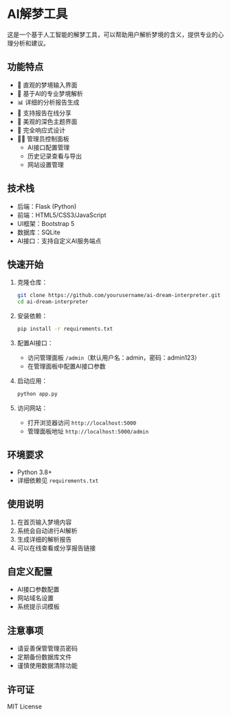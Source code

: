 # AI解梦工具

这是一个基于人工智能的解梦工具，可以帮助用户解析梦境的含义，提供专业的心理分析和建议。

## 功能特点

- 🌙 直观的梦境输入界面
- 🤖 基于AI的专业梦境解析
- 📊 详细的分析报告生成
- 🔗 支持报告在线分享
- 🎨 美观的深色主题界面
- 📱 完全响应式设计
- 👨‍💼 管理员控制面板
  - AI接口配置管理
  - 历史记录查看与导出
  - 网站设置管理

## 技术栈

- 后端：Flask (Python)
- 前端：HTML5/CSS3/JavaScript
- UI框架：Bootstrap 5
- 数据库：SQLite
- AI接口：支持自定义AI服务端点

## 快速开始

1. 克隆仓库：
   ```bash
   git clone https://github.com/yourusername/ai-dream-interpreter.git
   cd ai-dream-interpreter
   ```

2. 安装依赖：
   ```bash
   pip install -r requirements.txt
   ```

3. 配置AI接口：
   - 访问管理面板 `/admin`（默认用户名：admin，密码：admin123）
   - 在管理面板中配置AI接口参数

4. 启动应用：
   ```bash
   python app.py
   ```

5. 访问网站：
   - 打开浏览器访问 `http://localhost:5000`
   - 管理面板地址 `http://localhost:5000/admin`

## 环境要求

- Python 3.8+
- 详细依赖见 `requirements.txt`

## 使用说明

1. 在首页输入梦境内容
2. 系统会自动进行AI解析
3. 生成详细的解析报告
4. 可以在线查看或分享报告链接

## 自定义配置

- AI接口参数配置
- 网站域名设置
- 系统提示词模板

## 注意事项

- 请妥善保管管理员密码
- 定期备份数据库文件
- 谨慎使用数据清除功能

## 许可证

MIT License 